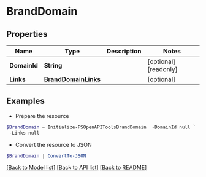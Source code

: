 # BrandDomain
## Properties

Name | Type | Description | Notes
------------ | ------------- | ------------- | -------------
**DomainId** | **String** |  | [optional] [readonly] 
**Links** | [**BrandDomainLinks**](BrandDomainLinks.md) |  | [optional] 

## Examples

- Prepare the resource
```powershell
$BrandDomain = Initialize-PSOpenAPIToolsBrandDomain  -DomainId null `
 -Links null
```

- Convert the resource to JSON
```powershell
$BrandDomain | ConvertTo-JSON
```

[[Back to Model list]](../README.md#documentation-for-models) [[Back to API list]](../README.md#documentation-for-api-endpoints) [[Back to README]](../README.md)

